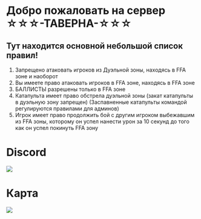 # Добро пожаловать на сервер ☆☆☆-ТАВЕРНА-☆☆☆

## Тут находится основной небольшой список правил!

1. Запрещено атаковать игроков из Дуэльной зоны, находясь в FFA зоне и наоборот
2. Вы имеете право атаковать игроков в FFA зоне, находясь в FFA зоне
3. БАЛЛИСТЫ разрешены только в FFA зоне
4. Катапульта имеет право обстрела дуэльной зоны (закат катапульты в дуэльную зону запрещен) (Заспавненные катапульты командой регулируются правилами для админов)
5. Игрок имеет право продолжить бой с другим игроком выбежавшим из FFA зоны, которому он успел нанести урон за 10 секунд до того как он успел покинуть FFA зону

# Discord
![](https://discord.gg/nBrKtU6DpZ)

# Карта
![](https://github.com/user-attachments/assets/af2d1882-8e8f-46a9-98af-3ad7109a14c4)
